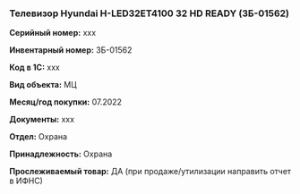 ### Телевизор Hyundai H-LED32ET4100 32 HD READY (ЗБ-01562) </br>

**Серийный номер:** xxx </br>

**Инвентарный номер:** ЗБ-01562 </br>

**Код в 1С:** xxx </br> 

**Вид объекта:** МЦ

**Месяц/год покупки:** 07.2022 </br>

**Документы:** xxx  </br>

**Отдел:** Охрана </br>

**Принадлежность:** Охрана</br>

**Прослеживаемый товар:** ДА (при продаже/утилизации направить отчет в ИФНС)
